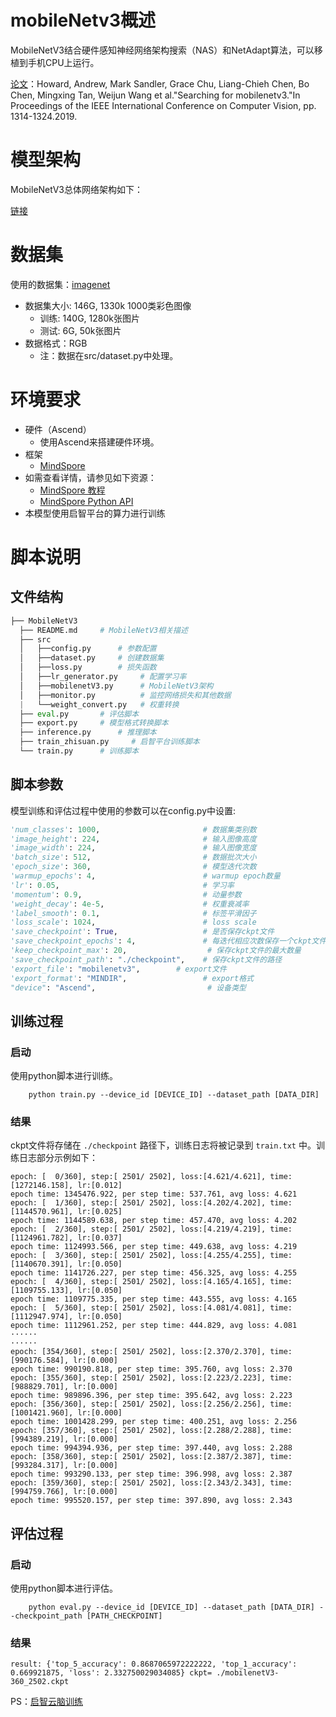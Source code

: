 # mobileNetv3概述

MobileNetV3结合硬件感知神经网络架构搜索（NAS）和NetAdapt算法，可以移植到手机CPU上运行。

[论文](https://arxiv.org/pdf/1905.02244)：Howard, Andrew, Mark Sandler, Grace Chu, Liang-Chieh Chen, Bo Chen, Mingxing Tan, Weijun Wang et al."Searching for mobilenetv3."In Proceedings of the IEEE International Conference on Computer Vision, pp. 1314-1324.2019.

# 模型架构

MobileNetV3总体网络架构如下：

[链接](https://arxiv.org/pdf/1905.02244)

# 数据集

使用的数据集：[imagenet](http://www.image-net.org/)

- 数据集大小: 146G, 1330k 1000类彩色图像
    - 训练: 140G, 1280k张图片
    - 测试: 6G, 50k张图片
- 数据格式：RGB
    - 注：数据在src/dataset.py中处理。

# 环境要求

- 硬件（Ascend）
    - 使用Ascend来搭建硬件环境。
- 框架
    - [MindSpore](https://www.mindspore.cn/install)
- 如需查看详情，请参见如下资源：
    - [MindSpore 教程](https://www.mindspore.cn/tutorial/training/zh-CN/master/index.html)
    - [MindSpore Python API](https://www.mindspore.cn/doc/api_python/zh-CN/master/index.html)
- 本模型使用启智平台的算力进行训练

# 脚本说明

## 文件结构

```python
├── MobileNetV3
  ├── README.md     # MobileNetV3相关描述
  ├── src
  │   ├──config.py      # 参数配置
  │   ├──dataset.py     # 创建数据集
  │   ├──loss.py        # 损失函数
  │   ├──lr_generator.py     # 配置学习率
  │   ├──mobilenetV3.py      # MobileNetV3架构
  │   ├──monitor.py          # 监控网络损失和其他数据
  |   └──weight_convert.py   # 权重转换
  ├── eval.py       # 评估脚本
  ├── export.py     # 模型格式转换脚本
  ├── inference.py      # 推理脚本
  ├── train_zhisuan.py     # 启智平台训练脚本
  └── train.py      # 训练脚本
```
## 脚本参数

模型训练和评估过程中使用的参数可以在config.py中设置:

```python
'num_classes': 1000,                       # 数据集类别数
'image_height': 224,                       # 输入图像高度
'image_width': 224,                        # 输入图像宽度
'batch_size': 512,                         # 数据批次大小
'epoch_size': 360,                         # 模型迭代次数
'warmup_epochs': 4,                        # warmup epoch数量
'lr': 0.05,                                # 学习率
'momentum': 0.9,                           # 动量参数
'weight_decay': 4e-5,                      # 权重衰减率
'label_smooth': 0.1,                       # 标签平滑因子
'loss_scale': 1024,                        # loss scale
'save_checkpoint': True,                   # 是否保存ckpt文件
'save_checkpoint_epochs': 4,               # 每迭代相应次数保存一个ckpt文件
'keep_checkpoint_max': 20,                  # 保存ckpt文件的最大数量
'save_checkpoint_path': "./checkpoint",    # 保存ckpt文件的路径
'export_file': "mobilenetv3",        # export文件
'export_format': "MINDIR",                 # export格式
"device": "Ascend",                         # 设备类型
```

## 训练过程

### 启动

使用python脚本进行训练。

```shell
    python train.py --device_id [DEVICE_ID] --dataset_path [DATA_DIR]
```

### 结果

ckpt文件将存储在 `./checkpoint` 路径下，训练日志将被记录到 `train.txt` 中。训练日志部分示例如下：

```shell
epoch: [  0/360], step:[ 2501/ 2502], loss:[4.621/4.621], time:[1272146.158], lr:[0.012]
epoch time: 1345476.922, per step time: 537.761, avg loss: 4.621
epoch: [  1/360], step:[ 2501/ 2502], loss:[4.202/4.202], time:[1144570.961], lr:[0.025]
epoch time: 1144589.638, per step time: 457.470, avg loss: 4.202
epoch: [  2/360], step:[ 2501/ 2502], loss:[4.219/4.219], time:[1124961.782], lr:[0.037]
epoch time: 1124993.566, per step time: 449.638, avg loss: 4.219
epoch: [  3/360], step:[ 2501/ 2502], loss:[4.255/4.255], time:[1140670.391], lr:[0.050]
epoch time: 1141726.227, per step time: 456.325, avg loss: 4.255
epoch: [  4/360], step:[ 2501/ 2502], loss:[4.165/4.165], time:[1109755.133], lr:[0.050]
epoch time: 1109775.335, per step time: 443.555, avg loss: 4.165
epoch: [  5/360], step:[ 2501/ 2502], loss:[4.081/4.081], time:[1112947.974], lr:[0.050]
epoch time: 1112961.252, per step time: 444.829, avg loss: 4.081
······
······
epoch: [354/360], step:[ 2501/ 2502], loss:[2.370/2.370], time:[990176.584], lr:[0.000]
epoch time: 990190.818, per step time: 395.760, avg loss: 2.370
epoch: [355/360], step:[ 2501/ 2502], loss:[2.223/2.223], time:[988829.701], lr:[0.000]
epoch time: 989896.396, per step time: 395.642, avg loss: 2.223
epoch: [356/360], step:[ 2501/ 2502], loss:[2.256/2.256], time:[1001421.960], lr:[0.000]
epoch time: 1001428.299, per step time: 400.251, avg loss: 2.256
epoch: [357/360], step:[ 2501/ 2502], loss:[2.288/2.288], time:[994389.219], lr:[0.000]
epoch time: 994394.936, per step time: 397.440, avg loss: 2.288
epoch: [358/360], step:[ 2501/ 2502], loss:[2.387/2.387], time:[993284.317], lr:[0.000]
epoch time: 993290.133, per step time: 396.998, avg loss: 2.387
epoch: [359/360], step:[ 2501/ 2502], loss:[2.343/2.343], time:[994759.766], lr:[0.000]
epoch time: 995520.157, per step time: 397.890, avg loss: 2.343

```

## 评估过程

### 启动

使用python脚本进行评估。

```shell
    python eval.py --device_id [DEVICE_ID] --dataset_path [DATA_DIR] --checkpoint_path [PATH_CHECKPOINT]

```

### 结果

```shell
result: {'top_5_accuracy': 0.8687065972222222, 'top_1_accuracy': 0.669921875, 'loss': 2.332750029034085} ckpt= ./mobilenetV3-360_2502.ckpt
```

PS：[启智云脑训练](https://openi.pcl.ac.cn/BaiJin/mobilenetv3/grampus/train-job/ve35b8b9d3984b05b2915483427c9d96)


